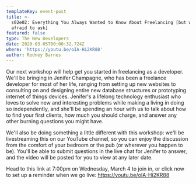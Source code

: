 ```yaml
---
templateKey: event-post
title: >-
  s02e02: Everything You Always Wanted to Know About Freelancing [but were
  afraid to ask]
featured: false
type: The New Developers
date: 2020-03-05T00:00:32.724Z
where: 'https://youtu.be/oIA-Hi2KR88'
author: Rodney Barnes
---
```

Our next workshop will help get you started in freelancing as a developer. We'll be bringing in Jenifer Champagne, who has been a freelance developer for most of her life, ranging from setting up new websites to consulting on and designing entire new database structures or prototyping internet of things devices. Jenifer's a lifelong technology enthusiast who loves to solve new and interesting problems while making a living in doing so independently, and she'll be spending an hour with us to talk about how to find your first clients, how much you should charge, and answer any other burning questions you might have.

We'll also be doing something a little different with this workshop: we'll be livestreaming this on our YouTube channel, so you can enjoy the discussion from the comfort of your bedroom or the pub (or wherever you happen to be). You'll be able to submit questions in the live chat for Jenifer to answer, and the video will be posted for you to view at any later date.

Head to this link at 7:00pm on Wednesday, March 4 to join in, or click now to set up a reminder when we go live: [https://youtu.be/oIA-Hi2KR88](https://youtu.be/oIA-Hi2KR88)
